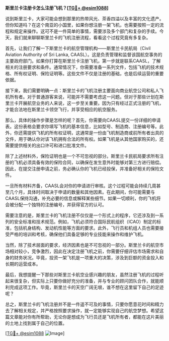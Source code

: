 **斯里兰卡注册卡怎么注册飞机？[[TG💪+ @esim1088](https://t.me/s/esim1088)]**

说到斯里兰卡，大家可能会想到那里的热带风光、茶香四溢以及丰富的文化遗产。但你知道吗？在这个南亚的小国里，如果你想注册一架飞机，也需要按照一定的流程和规定来操作。这可不是一件简单的事情，需要涉及多个部门和复杂的手续。今天，我们就来聊聊斯里兰卡的飞机注册流程，看看这个过程究竟有多复杂。

首先，让我们了解一下斯里兰卡的航空管理机构——斯里兰卡民航局（Civil Aviation Authority of Sri Lanka, CAASL）。这是负责管理和监督该国航空事务的主要政府部门。如果你打算在斯里兰卡注册飞机，第一步就是联系CAASL，了解相关的注册要求和条件。通常情况下，你需要准备一系列文件，包括飞机的技术规格、所有权证明、保险证明等。这些文件不仅是注册的基础，也是后续运营的重要依据。

接下来，我们需要明确一点：斯里兰卡的飞机注册主要面向商业航空公司和私人飞机所有者。对于普通游客来说，可能并不需要考虑这一问题。但对于那些计划在斯里兰卡开展航空业务的人来说，这一步至关重要。因为只有经过正式注册的飞机，才能合法地在斯里兰卡领空飞行，并享受相应的航空服务。

那么，具体的操作步骤是怎样的呢？首先，你需要向CAASL提交一份详细的申请表。这份表格会要求你填写飞机的基本信息，比如型号、制造商、注册编号等。此外，你还需提供飞机的所有权证明，这通常是一份由飞机制造商或前所有者出具的文件，用于确认你对该飞机拥有合法的所有权。如果飞机是从其他国家购买的，还需要提供相关的出口许可和进口批准文件。

除了上述材料外，保险证明也是一个不可忽视的部分。斯里兰卡民航局要求所有注册的飞机必须具备有效的保险合同，以确保在发生意外时能够对第三方进行赔偿。因此，在提交注册申请之前，务必确认你的飞机已经投保，并准备好相关的保险文件。

一旦所有材料齐备，CAASL会对你的申请进行审核。这个过程可能会持续几周甚至几个月，具体时间取决于申请的数量和其他因素。在此期间，你可能需要与CAASL保持沟通，补充必要的信息或解释某些细节。如果一切顺利，你的飞机将会被分配一个独特的注册编号，并获得官方的认可。

需要注意的是，斯里兰卡的飞机注册不仅仅是一个形式上的程序，它还涉及到一系列的安全标准和技术规范。例如，飞机必须符合国际民航组织（ICAO）制定的标准，包括机身结构、发动机性能等方面的要求。此外，飞行员和机组人员也需要接受严格的培训和考核，确保他们具备足够的专业技能来操作和维护飞机。

当然，除了技术层面的要求，经济因素也是不可忽视的一部分。斯里兰卡的航空市场相对较小，竞争激烈，因此在决定注册飞机之前，你需要仔细评估市场需求和自身的财务状况。毕竟，投资一架飞机是一项重大的决策，涉及到巨额的资金投入和长期的运营成本。

最后，我想提醒一下那些对斯里兰卡航空业感兴趣的朋友，虽然注册飞机的过程听起来很复杂，但实际上只要你做好充分的准备，并与专业的顾问团队合作，就能顺利完成这项工作。毕竟，斯里兰卡的天空广阔无垠，谁不想在这里留下自己的足迹呢？

总之，斯里兰卡的飞机注册并不是一件遥不可及的事情，只要你愿意花时间和精力去了解相关规定，并严格按照要求操作，就一定能够实现自己的航空梦想。希望这篇文章能对你有所帮助，无论你是想成为飞行员还是飞机所有者，都能在这片美丽的土地上找到属于自己的位置。

[[TG💪+ @esim1088](https://t.me/s/esim1088) ![Image](https://i.postimg.cc/4NQfJmqS/Snipaste-2025-05-13-00-14-12.png)]